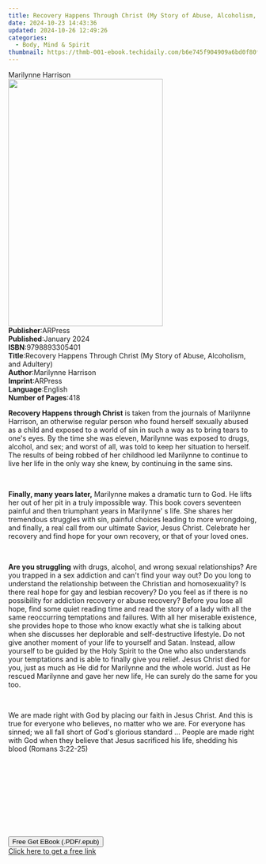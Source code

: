 ```yaml
---
title: Recovery Happens Through Christ (My Story of Abuse, Alcoholism, and Adultery) | Free Book
date: 2024-10-23 14:43:36
updated: 2024-10-26 12:49:26
categories:
  - Body, Mind & Spirit
thumbnail: https://thmb-001-ebook.techidaily.com/b6e745f904909a6bd0f80f886780c9d562bd5dccd91d61fc156c06080ce17b2a.jpg
---
```

<main id="book-container">
  <div class="flex flex-col">
    <div class="book-brief flex-1 py-6 px-4 sm:p-6 md:py-10 md:px-8">
      <!-- brief-->
      <div class="book-brief-main">Marilynne Harrison</div>
    </div>
    <div
      class="book-meta-info flex-1 grid gap-4 col-start-1 col-end-3 row-start-1 sm:mb-6 sm:grid-cols-4 lg:gap-6 lg:col-start-2 lg:row-end-6 lg:row-span-6 lg:mb-0"
    >
      <div
        class="book-meta-info-left place-content-center mt-4 p-4 text-sm leading-6 col-start-2 col-span-2 dark:text-slate-400"
      >
        <img
          class="w-full h-500 object-cover rounded-lg sm:h-255 sm:col-span-2 lg:col-span-full"
          src="https://img-001-ebook.techidaily.com/bc70a4b2cd64eb842a1d28e60851da363df638bd2633bc0b5a81dca15004a339.jpg"
          alt=""
          width="312"
          height="500"
        />
      </div>
      <div
        class="book-meta-info-right mt-2 col-start-1 row-start-2 col-span-3 self-center"
      >
        <!-- meta data  -->
        <div class="flex flex-col px-4 md:px-8">
          <div class="flex-1">
            <strong>Publisher</strong>:<span class="px-2">ARPress</span>
          </div>
          <div class="flex-1">
            <strong>Published</strong>:<span class="px-2">January 2024</span>
          </div>
          <div class="flex-1">
            <strong>ISBN</strong>:<span class="px-2">9798893305401</span>
          </div>
          <div class="flex-1">
            <strong>Title</strong>:<span class="px-2"
              >Recovery Happens Through Christ (My Story of Abuse, Alcoholism,
              and Adultery)</span
            >
          </div>
          <div class="flex-1">
            <strong>Author</strong>:<span class="px-2">Marilynne Harrison</span>
          </div>
          <div class="flex-1">
            <strong>Imprint</strong>:<span class="px-2">ARPress</span>
          </div>
          <div class="flex-1">
            <strong>Language</strong>:<span class="px-2">English</span>
          </div>
          <div class="flex-1">
            <strong>Number of Pages</strong>:<span class="px-2">418</span>
          </div>
        </div>
      </div>
    </div>
    <div class="book-description flex-1 py-6 px-4 sm:p-6 md:py-10 md:px-8">
      <div class="book-description-main">
        <div accordion-content="" id="description">
          <p class="ql-align-justify">
            <strong>Recovery Happens through Christ</strong> is taken from the
            journals of Marilynne Harrison, an otherwise regular person who
            found herself sexually abused as a child and exposed to a world of
            sin in such a way as to bring tears to one's eyes. By the time she
            was eleven, Marilynne was exposed to drugs, alcohol, and sex; and
            worst of all, was told to keep her situation to herself. The results
            of being robbed of her childhood led Marilynne to continue to live
            her life in the only way she knew, by continuing in the same sins.
          </p>
          <p class="ql-align-justify"><br /></p>
          <p class="ql-align-justify">
            <strong>Finally, many years later,</strong> Marilynne makes a
            dramatic turn to God. He lifts her out of her pit in a truly
            impossible way. This book covers seventeen painful and then
            triumphant years in Marilynne' s life. She shares her tremendous
            struggles with sin, painful choices leading to more wrongdoing, and
            finally, a real call from our ultimate Savior, Jesus Christ.
            Celebrate her recovery and find hope for your own recovery, or that
            of your loved ones.
          </p>
          <p class="ql-align-justify"><br /></p>
          <p class="ql-align-justify">
            <strong>Are you struggling</strong> with drugs, alcohol, and wrong
            sexual relationships? Are you trapped in a sex addiction and can't
            find your way out? Do you long to understand the relationship
            between the Christian and homosexuality? Is there real hope for gay
            and lesbian recovery? Do you feel as if there is no possibility for
            addiction recovery or abuse recovery? Before you lose all hope, find
            some quiet reading time and read the story of a lady with all the
            same reoccurring temptations and failures. With all her miserable
            existence, she provides hope to those who know exactly what she is
            talking about when she discusses her deplorable and self-destructive
            lifestyle. Do not give another moment of your life to yourself and
            Satan. Instead, allow yourself to be guided by the Holy Spirit to
            the One who also understands your temptations and is able to finally
            give you relief. Jesus Christ died for you, just as much as He did
            for Marilynne and the whole world. Just as He rescued Marilynne and
            gave her new life, He can surely do the same for you too.
          </p>
          <p class="ql-align-justify"><br /></p>
          <p class="ql-align-justify">
            We are made right with God by placing our faith in Jesus Christ. And
            this is true for everyone who believes, no matter who we are. For
            everyone has sinned; we all fall short of God's glorious standard
            ... People are made right with God when they believe that Jesus
            sacrificed his life, shedding his blood (Romans 3:22-25)
          </p>
          <p class="ql-align-justify"><br /></p>
          <p class="ql-align-justify"><br /></p>
          <p class="ql-align-justify"><br /></p>
          <p class="ql-align-justify"><br /></p>
          <p><br /></p>
        </div>
        <div class="accordion-fader"></div>
      </div>
    </div>
    <div class="book-excerpts flex-1 py-6 px-4 sm:p-6 md:py-10 md:px-8"></div>
    <div
      class="book-about-author flex-1 py-6 px-4 sm:p-6 md:py-10 md:px-8"
    ></div>
    <div class="book-free-get flex-1 py-6 px-4 sm:p-6 md:py-10 md:px-8">
      <button
        id="btn-free-get"
        class="bg-blue-500 hover:bg-blue-700 text-white font-bold py-2 px-4 rounded"
      >
        Free Get EBook (.PDF/.epub)
      </button>
      <div id="countdown-display" class="px-2 text-lg mt-2"></div>
      <a
        id="free-link"
        class="hidden bg-blue-500 hover:bg-blue-700 text-white font-bold py-2 px-4 rounded"
        href="https://www.ebooks.com/en-us/book/211472925/recovery-happens-through-christ-my-story-of-abuse-alcoholism-and-adultery/marilynne-harrison/"
        target="_blank"
        >Click here to get a free link</a
      >
    </div>
    <script>
      let countdownTime = 0;
      let countdownInterval = null;
      document
        .getElementById('btn-free-get')
        .addEventListener('click', startCountdown);
      function startCountdown() {
        countdownTime = new Date().getTime() + 60000 * 3;
        countdownInterval = setInterval(updateCountdown, 1000);
        document.getElementById('btn-free-get').disabled = true;
        document
          .getElementById('btn-free-get')
          .classList.add('bg-gray-500', 'cursor-not-allowed');
      }
      function updateCountdown() {
        let currentTime = new Date().getTime();
        let timeLeft = countdownTime - currentTime;
        let secondsLeft = Math.floor(timeLeft / 1000);
        document.getElementById('countdown-display').innerHTML =
          `Remaining time: ${secondsLeft} seconds.`;
        if (secondsLeft <= 0) {
          clearInterval(countdownInterval);
          document.getElementById('btn-free-get').classList.add('hidden');
          document.getElementById('free-link').classList.remove('hidden');
          document.getElementById('countdown-display').innerHTML = '';
        }
      }
    </script>
  </div>
</main>
